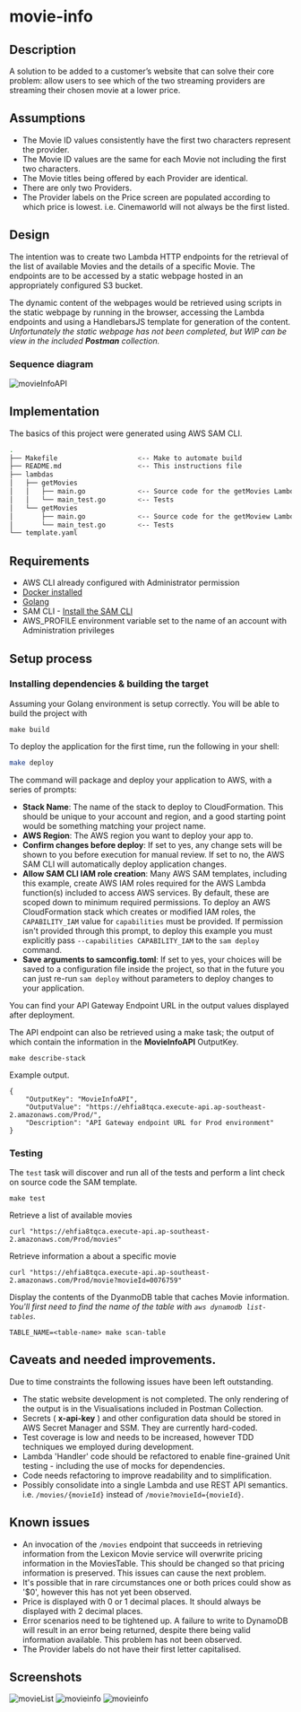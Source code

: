 # movie-info

## Description

A solution to be added to a customer’s website that can solve their core problem: allow users to see which of
the two streaming providers are streaming their chosen movie at a lower price.

## Assumptions

* The Movie ID values consistently have the first two characters represent the provider.
* The Movie ID values are the same for each Movie not including the first two characters.
* The Movie titles being offered by each Provider are identical.
* There are only two Providers.
* The Provider labels on the Price screen are populated according to which price is lowest. 
  i.e. Cinemaworld will not always be the first listed. 

## Design

The intention was to create two Lambda HTTP endpoints for the retrieval of the list of available Movies
and the details of a specific Movie. The endpoints are to be accessed by a static webpage hosted in an
appropriately configured S3 bucket.

The dynamic content of the webpages would be retrieved using scripts in the static webpage by running
in the browser, accessing the Lambda endpoints and using a HandlebarsJS template for generation
of the content. _Unfortunately the static webpage has not been completed, but WIP can be view in the
included **Postman** collection._

### Sequence diagram
![movieInfoAPI](./sequence-diagram.png)

## Implementation

The basics of this project were generated using AWS SAM CLI.

```bash
.
├── Makefile                    <-- Make to automate build
├── README.md                   <-- This instructions file
├── lambdas
│   ├── getMovies
│   │   ├── main.go             <-- Source code for the getMovies Lambda function
│   │   └── main_test.go        <-- Tests
│   └── getMovies 
│       ├── main.go             <-- Source code for the getMoview Lambda function
│       └── main_test.go        <-- Tests
└── template.yaml
```

## Requirements

* AWS CLI already configured with Administrator permission
* [Docker installed](https://www.docker.com/community-edition)
* [Golang](https://golang.org)
* SAM CLI - [Install the SAM CLI](https://docs.aws.amazon.com/serverless-application-model/latest/developerguide/serverless-sam-cli-install.html)
* AWS_PROFILE environment variable set to the name of an account with Administration privileges

## Setup process

### Installing dependencies & building the target 

Assuming your Golang environment is setup correctly. You will be able to build the project with
 
```shell
make build
```

To deploy the application for the first time, run the following in your shell:

```bash
make deploy
```

The command will package and deploy your application to AWS, with a series of prompts:

* **Stack Name**: The name of the stack to deploy to CloudFormation. This should be unique to your account and region, and a good starting point would be something matching your project name.
* **AWS Region**: The AWS region you want to deploy your app to.
* **Confirm changes before deploy**: If set to yes, any change sets will be shown to you before execution for manual review. If set to no, the AWS SAM CLI will automatically deploy application changes.
* **Allow SAM CLI IAM role creation**: Many AWS SAM templates, including this example, create AWS IAM roles required for the AWS Lambda function(s) included to access AWS services. By default, these are scoped down to minimum required permissions. To deploy an AWS CloudFormation stack which creates or modified IAM roles, the `CAPABILITY_IAM` value for `capabilities` must be provided. If permission isn't provided through this prompt, to deploy this example you must explicitly pass `--capabilities CAPABILITY_IAM` to the `sam deploy` command.
* **Save arguments to samconfig.toml**: If set to yes, your choices will be saved to a configuration file inside the project, so that in the future you can just re-run `sam deploy` without parameters to deploy changes to your application.

You can find your API Gateway Endpoint URL in the output values displayed after deployment.

The API endpoint can also be retrieved using a make task; the output of which contain the 
information in the **MovieInfoAPI** OutputKey.
```shell
make describe-stack
```

Example output.
```shell
{
    "OutputKey": "MovieInfoAPI",
    "OutputValue": "https://ehfia8tqca.execute-api.ap-southeast-2.amazonaws.com/Prod/",
    "Description": "API Gateway endpoint URL for Prod environment"
}
```

### Testing

The `test` task will discover and run all of the tests and perform a lint check on source code the SAM template.

```shell
make test
```

Retrieve a list of available movies
```shell
curl "https://ehfia8tqca.execute-api.ap-southeast-2.amazonaws.com/Prod/movies"
```

Retrieve information a about a specific movie
```shell
curl "https://ehfia8tqca.execute-api.ap-southeast-2.amazonaws.com/Prod/movie?movieId=0076759" 
```

Display the contents of the DyanmoDB table that caches Movie information. 
_You'll first need to find the name of the table with `aws dynamodb list-tables`._
```shell
TABLE_NAME=<table-name> make scan-table
```

## Caveats and needed improvements.

Due to time constraints the following issues have been left outstanding.

* The static website development is not completed. The only rendering of the output is in the Visualisations included in Postman Collection.
* Secrets ( **x-api-key** ) and other configuration data should be stored in AWS Secret Manager and SSM. They are currently hard-coded.
* Test coverage is low and needs to be increased, however TDD techniques we employed during development.
* Lambda 'Handler' code should be refactored to enable fine-grained Unit testing - including the use of mocks for dependencies.
* Code needs refactoring to improve readability and to simplification.
* Possibly consolidate into a single Lambda and use REST API semantics. i.e. `/movies/{movieId}` instead of `/movie?movieId={movieId}`.

## Known issues

* An invocation of the `/movies` endpoint that succeeds in retrieving information from the Lexicon Movie service
  will overwrite pricing information in the MoviesTable. This should be changed so that pricing information is preserved. 
  This issues can cause the next problem.
* It's possible that in rare circumstances one or both prices could show as '$0', however this has not yet been observed.
* Price is displayed with 0 or 1 decimal places. It should always be displayed with 2 decimal places.
* Error scenarios need to be tightened up. A failure to write to DynamoDB will result in an error being returned, 
  despite there being valid information available. This problem has not been observed.
* The Provider labels do not have their first letter capitalised.

## Screenshots

![movieList](./screenshots/movielist.png)
![movieinfo](./screenshots/movieinfo.png)
![movieinfo](./screenshots/movieinfo-cached.png)

